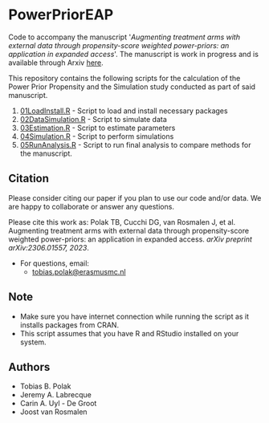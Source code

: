 # PowerPriorEAP
Code to accompany the manuscript '_Augmenting treatment arms with external data through propensity-score weighted power-priors: an application in expanded access_'. The manuscript is work in progress and is available through Arxiv [here](https://arxiv.org/abs/2306.01557). 

This repository contains the following scripts for the calculation of the Power Prior Propensity and the Simulation study conducted as part of said manuscript. 

1. [01LoadInstall.R](https://github.com/TobiasPolak/powerprioreap/01LoadInstall.R) - Script to load and install necessary packages
2. [02DataSimulation.R](https://github.com/TobiasPolak/powerprioreap/02DataSimulation.R) - Script to simulate data
3. [03Estimation.R](https://github.com/TobiasPolak/powerprioreap/03Estimation.R) - Script to estimate parameters
4. [04Simulation.R](https://github.com/TobiasPolak/powerprioreap/04Simulation.R) - Script to perform simulations
5. [05RunAnalysis.R](https://github.com/TobiasPolak/powerprioreap/05RunAnalysis.R) - Script to run final analysis to compare methods for the manuscript.

## Citation
Please consider citing our paper if you plan to use our code and/or data. We are happy to collaborate or answer any questions.

Please cite this work as: Polak TB, Cucchi DG, van Rosmalen J, et al. Augmenting treatment arms with external data through propensity-score weighted power-priors: an application in expanded access. _arXiv preprint arXiv:2306.01557, 2023_.
* For questions, email: 
    * tobias.polak@erasmusmc.nl


## Note

- Make sure you have internet connection while running the script as it installs packages from CRAN.
- This script assumes that you have R and RStudio installed on your system.

## Authors
- Tobias B. Polak
- Jeremy A. Labrecque
- Carin A. Uyl - De Groot
- Joost van Rosmalen
